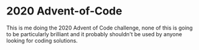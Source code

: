 # 2020 Advent-of-Code

This is me doing the 2020 Advent of Code challenge, none of this is going to be particularly brilliant and it probably shouldn't be used by anyone looking for coding solutions. 
